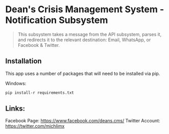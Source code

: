 # Dean's Crisis Management System - Notification Subsystem
> This subsystem takes a message from the API subsystem, parses it, and redirects it to the relevant destination: Email, WhatsApp, or Facebook & Twitter. 


## Installation

This app uses a number of packages that will need to be installed via pip.

Windows:

```sh
pip install-r requirements.txt
```

## Links:

Facebook Page: https://www.facebook.com/deans.cms/
Twitter Account: https://twitter.com/michlimx

